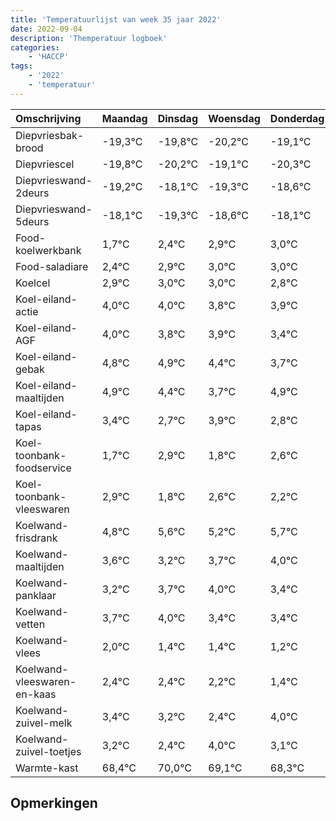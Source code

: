 ```yaml
---
title: 'Temperatuurlijst van week 35 jaar 2022'
date: 2022-09-04
description: 'Themperatuur logboek'
categories:
    - 'HACCP'
tags:
    - '2022'
    - 'temperatuur'
---
```

|Omschrijving|Maandag|Dinsdag|Woensdag|Donderdag|Vrijdag|Zaterdag|Zondag|
|:---|:---|:---|:---|:---|:---|:---|:---|
|Diepvriesbak-brood|-19,3°C|-19,8°C|-20,2°C|-19,1°C|-20,3°C|-19,6°C|-19,1°C|
|Diepvriescel|-19,8°C|-20,2°C|-19,1°C|-20,3°C|-19,6°C|-19,1°C|-19,0°C|
|Diepvrieswand-2deurs|-19,2°C|-18,1°C|-19,3°C|-18,6°C|-18,1°C|-18,0°C|-18,0°C|
|Diepvrieswand-5deurs|-18,1°C|-19,3°C|-18,6°C|-18,1°C|-18,0°C|-18,0°C|-18,2°C|
|Food-koelwerkbank|1,7°C|2,4°C|2,9°C|3,0°C|3,0°C|2,8°C|2,9°C|
|Food-saladiare|2,4°C|2,9°C|3,0°C|3,0°C|2,8°C|2,9°C|2,4°C|
|Koelcel|2,9°C|3,0°C|3,0°C|2,8°C|2,9°C|2,4°C|1,7°C|
|Koel-eiland-actie|4,0°C|4,0°C|3,8°C|3,9°C|3,4°C|2,7°C|3,9°C|
|Koel-eiland-AGF|4,0°C|3,8°C|3,9°C|3,4°C|2,7°C|3,9°C|2,8°C|
|Koel-eiland-gebak|4,8°C|4,9°C|4,4°C|3,7°C|4,9°C|3,8°C|4,6°C|
|Koel-eiland-maaltijden|4,9°C|4,4°C|3,7°C|4,9°C|3,8°C|4,6°C|4,2°C|
|Koel-eiland-tapas|3,4°C|2,7°C|3,9°C|2,8°C|3,6°C|3,2°C|3,7°C|
|Koel-toonbank-foodservice|1,7°C|2,9°C|1,8°C|2,6°C|2,2°C|2,7°C|3,0°C|
|Koel-toonbank-vleeswaren|2,9°C|1,8°C|2,6°C|2,2°C|2,7°C|3,0°C|2,4°C|
|Koelwand-frisdrank|4,8°C|5,6°C|5,2°C|5,7°C|6,0°C|5,4°C|5,4°C|
|Koelwand-maaltijden|3,6°C|3,2°C|3,7°C|4,0°C|3,4°C|3,4°C|3,2°C|
|Koelwand-panklaar|3,2°C|3,7°C|4,0°C|3,4°C|3,4°C|3,2°C|2,4°C|
|Koelwand-vetten|3,7°C|4,0°C|3,4°C|3,4°C|3,2°C|2,4°C|4,0°C|
|Koelwand-vlees|2,0°C|1,4°C|1,4°C|1,2°C|0,4°C|2,0°C|1,1°C|
|Koelwand-vleeswaren-en-kaas|2,4°C|2,4°C|2,2°C|1,4°C|3,0°C|2,1°C|1,3°C|
|Koelwand-zuivel-melk|3,4°C|3,2°C|2,4°C|4,0°C|3,1°C|2,3°C|3,4°C|
|Koelwand-zuivel-toetjes|3,2°C|2,4°C|4,0°C|3,1°C|2,3°C|3,4°C|2,3°C|
|Warmte-kast|68,4°C|70,0°C|69,1°C|68,3°C|69,4°C|68,3°C|69,3°C|

## Opmerkingen


